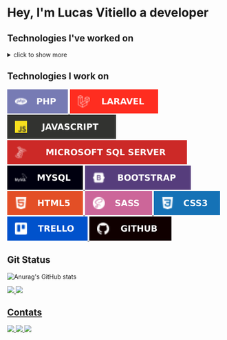 # Hey, I'm Lucas Vitiello a developer
<!-- I already worked with -->
## Technologies I've worked on
<details><summary>click to show more</summary>
<br>
<div style="display: inline_block">
  <a
    href="https://www.php.net/"
    target="_blank">
      <img alt="php" src="assets/php.svg" />
  </a>
  <a
    href="https://laravel.com/"
    target="_blank">
      <img alt="laravel" src="assets/laravel.svg" />
  </a>
  <a
    href="https://nodejs.org/en/"
    target="_blank">
      <img alt="nodejs" src="assets/nodejs.svg" />
  </a>
  <a
    href="https://www.javascript.com/"
    target="_blank">
      <img alt="javascript" src="assets/javascript.svg" />
  </a>
  <a
    href="https://angular.io/"
    target="_blank">
      <img alt="angular" src="assets/angular.svg" />  
  </a>
  <a
    href="https://www.typescriptlang.org/"
    target="_blank">
      <img alt="typescript" src="assets/typescript.svg" />
  </a>
    <a
    href="https://www.mongodb.com/"
    target="_blank">
      <img alt="mongodb" src="assets/mongodb.svg" />  
  </a>
  <a
    href="https://www.microsoft.com/pt-br/sql-server"
    target="_blank">
      <img alt="sqlserver" src="assets/sqlserver.svg" />
  </a>
  <a
    href="https://www.mysql.com/"
    target="_blank">
      <img alt="mysql" src="assets/mysql.svg" />  
  </a>
  <a
    href="https://getbootstrap.com/"
    target="_blank">
      <img alt="bootstrap" src="assets/bootstrap.svg" />
  </a>
  <a 
    href="https://www.w3schools.com/html/" 
    target="_blank">
      <img alt="html5" src="assets/html5.svg" />
  </a>
  <a
    href="https://sass-lang.com/"
    target="_blank">
      <img alt="sass" src="assets/sass.svg"/>
  </a>
  <a
    href="https://www.w3schools.com/css/"
    target="_blank">
      <img alt="css3" src="assets/css3.svg" />
  </a>
  <a
    href="https://trello.com/"
    target="_blank">
      <img alt="trello" src="assets/trello.svg" />  
  </a>
  <!-- <a
    href="https://www.microsoft.com/pt-br/microsoft-teams"
    target="_blank">
      <img alt="microsoftteams" src="assets/teams.svg" />
  </a> -->
  <!-- <a
    href="https://discord.com/"
    target="_blank">
      <img alt="discord" src="assets/discord.svg" />  
  </a> -->
  <a
    href="https://github.com/VitielloL"
    target="_blank">
      <img alt="github" src="assets/github.svg" />
  </a>
  <a
    href="https://gitlab.com/gitlab-org/gitlab"
    target="_blank">
      <img alt="gitlab" src="assets/gitlab.svg" />
  </a>    
</div>
</details>

## Technologies I work on
<div style="display: inline_block">
  <a
    href="https://www.php.net/"
    target="_blank">
      <img alt="php" src="assets/php.svg" />
  </a>
  <a
    href="https://laravel.com/"
    target="_blank">
      <img alt="laravel" src="assets/laravel.svg" />
  </a>
  <a
    href="https://www.javascript.com/"
    target="_blank">
      <img alt="javascript" src="assets/javascript.svg" />
  </a>
  <a
    href="https://www.microsoft.com/pt-br/sql-server"
    target="_blank">
      <img alt="sqlserver" src="assets/sqlserver.svg" />
  </a>
  <a
    href="https://www.mysql.com/"
    target="_blank">
      <img alt="mysql" src="assets/mysql.svg" />  
  </a>
  <a
    href="https://getbootstrap.com/"
    target="_blank">
      <img alt="bootstrap" src="assets/bootstrap.svg" />
  </a>
  <a 
    href="https://www.w3schools.com/html/" 
    target="_blank">
      <img alt="html5" src="assets/html5.svg" />
  </a>
  <a
    href="https://sass-lang.com/"
    target="_blank">
      <img alt="sass" src="assets/sass.svg"/>
  </a>
  <a
    href="https://www.w3schools.com/css/"
    target="_blank">
      <img alt="css3" src="assets/css3.svg" />
  </a>
  <a
    href="https://trello.com/"
    target="_blank">
      <img alt="trello" src="assets/trello.svg" />  
  </a>
  <!-- <a
    href="https://www.microsoft.com/pt-br/microsoft-teams"
    target="_blank">
      <img alt="microsoftteams" src="assets/teams.svg" />
  </a> -->
  <!-- <a
    href="https://discord.com/"
    target="_blank">
      <img alt="discord" src="assets/discord.svg" />  
  </a> -->
  <a
    href="https://github.com/VitielloL"
    target="_blank">
      <img alt="github" src="assets/github.svg" />
  </a>
</div>

## Git Status

![Anurag's GitHub stats](https://github-readme-stats.vercel.app/api?username=VitielloL&show_icons=true&theme=radical&count_private=true&include_all_commits=true)

<div>
  <a href="https://github.com/vitielloL"/>
  <img 
    height="180em" 
    src="https://github-readme-stats.vercel.app/api?username=VitielloL&show_owner=true&show_icons=true&theme=github_dark&include_all_commits=true&count_private=true"
  />
  <img 
    height="180em" 
    src="https://github-readme-stats.vercel.app/api/top-langs/?username=VitielloL&layout=compact&langs_count=16&theme=github_dark"
  />
</div>

## Contats
<div>
  <a 
    href="https://www.linkedin.com/in/lucas-vitiello-4b94b4172/" 
    target="_blank" 
    rel="noopener">
    <img src="https://img.shields.io/badge/LinkedIn-0077B5?style=for-the-badge&logo=linkedin&logoColor=white">
  </a>
  <a 
    href="mailto:lucasvitiello@gmail.com">
    <img src="https://img.shields.io/badge/Gmail-D14836?style=for-the-badge&logo=gmail&logoColor=white" target="_blank">
  </a>
  <a 
    href="https://www.instagram.com/vitiellolucas/" 
    target="_blank" 
    rel="noopener"> 
    <img src="https://img.shields.io/badge/Instagram-E4405F?style=for-the-badge&logo=instagram&logoColor=white">
    </a>
</div>
